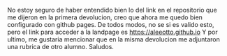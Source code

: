 No estoy seguro de haber entendido bien lo del link en el repositorio que me dijeron en la primera devolucion, creo que ahora me quedo bien configurado con github pages.
De todos modos, no se si es valido esto, pero el link para acceder a la landpage es https://aleeotto.github.io
Y por ultimo, me gustaria mencionar que en la misma devolucion me adjuntaron una rubrica de otro alumno.
Saludos.

